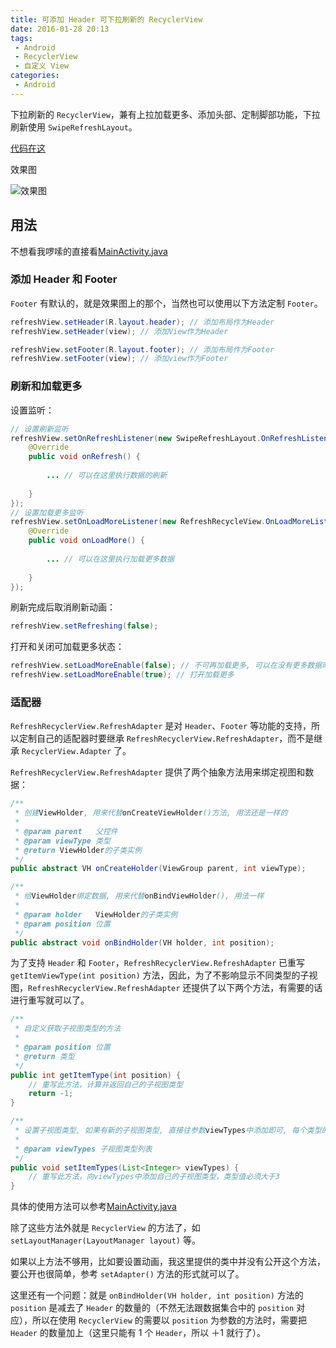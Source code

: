 ```yaml
---
title: 可添加 Header 可下拉刷新的 RecyclerView
date: 2016-01-28 20:13
tags:
 - Android
 - RecyclerView
 - 自定义 View
categories:
 - Android
---
```


下拉刷新的 `RecyclerView`，兼有上拉加载更多、添加头部、定制脚部功能，下拉刷新使用 `SwipeRefreshLayout`。

[代码在这](https://github.com/shichaohui/RefreshRecyclerView)

效果图

![效果图](https://img-blog.csdnimg.cn/img_convert/b6f1298fe11bf4c7f53bb573b4d094a9.gif)

## 用法

不想看我啰嗦的直接看[MainActivity.java](https://github.com/shichaohui/RefreshRecyclerView/blob/master/MainActivity.java)

### 添加 Header 和 Footer

`Footer` 有默认的，就是效果图上的那个，当然也可以使用以下方法定制 `Footer`。

```java
refreshView.setHeader(R.layout.header); // 添加布局作为Header
refreshView.setHeader(view); // 添加View作为Header

refreshView.setFooter(R.layout.footer); // 添加布局作为Footer
refreshView.setFooter(view); // 添加view作为Footer
```

### 刷新和加载更多

设置监听：

```java
// 设置刷新监听
refreshView.setOnRefreshListener(new SwipeRefreshLayout.OnRefreshListener() {
    @Override
    public void onRefresh() {
          
        ... // 可以在这里执行数据的刷新
          
    }
});
// 设置加载更多监听
refreshView.setOnLoadMoreListener(new RefreshRecycleView.OnLoadMoreListener() {
    @Override
    public void onLoadMore() {
         
        ... // 可以在这里执行加载更多数据
         
    }
});
```

刷新完成后取消刷新动画：

```java
refreshView.setRefreshing(false);
```

打开和关闭可加载更多状态：

```java
refreshView.setLoadMoreEnable(false); // 不可再加载更多, 可以在没有更多数据时使用
refreshView.setLoadMoreEnable(true); // 打开加载更多
```

### 适配器

`RefreshRecyclerView.RefreshAdapter` 是对 `Header`、`Footer` 等功能的支持，所以定制自己的适配器时要继承 `RefreshRecyclerView.RefreshAdapter`，而不是继承 `RecyclerView.Adapter` 了。

`RefreshRecyclerView.RefreshAdapter` 提供了两个抽象方法用来绑定视图和数据：

```java
/**
 * 创建ViewHolder, 用来代替onCreateViewHolder()方法, 用法还是一样的
 *
 * @param parent   父控件
 * @param viewType 类型
 * @return ViewHolder的子类实例
 */
public abstract VH onCreateHolder(ViewGroup parent, int viewType);

/**
 * 给ViewHolder绑定数据, 用来代替onBindViewHolder(), 用法一样
 *
 * @param holder   ViewHolder的子类实例
 * @param position 位置
 */
public abstract void onBindHolder(VH holder, int position);
```

为了支持 `Header` 和 `Footer`，`RefreshRecyclerView.RefreshAdapter` 已重写 `getItemViewType(int position)` 方法，因此，为了不影响显示不同类型的子视图，`RefreshRecyclerView.RefreshAdapter` 还提供了以下两个方法，有需要的话进行重写就可以了。

```java
/**
 * 自定义获取子视图类型的方法
 *
 * @param position 位置
 * @return 类型
 */
public int getItemType(int position) {
    // 重写此方法，计算并返回自己的子视图类型
    return -1;
}

/**
 * 设置子视图类型, 如果有新的子视图类型, 直接往参数viewTypes中添加即可, 每个类型的值都要>3, 且不能重复
 *
 * @param viewTypes 子视图类型列表
 */
public void setItemTypes(List<Integer> viewTypes) {
    // 重写此方法，向viewTypes中添加自己的子视图类型，类型值必须大于3
}
```

具体的使用方法可以参考[MainActivity.java](https://github.com/shichaohui/RefreshRecyclerView/blob/master/MainActivity.java)

除了这些方法外就是 `RecyclerView` 的方法了，如 `setLayoutManager(LayoutManager layout)` 等。

如果以上方法不够用，比如要设置动画，我这里提供的类中并没有公开这个方法，要公开也很简单，参考 `setAdapter()` 方法的形式就可以了。

这里还有一个问题：就是 `onBindHolder(VH holder, int position)` 方法的 `position` 是减去了 `Header` 的数量的（不然无法跟数据集合中的 `position` 对应），所以在使用 `RecyclerView` 的需要以 `position` 为参数的方法时，需要把 `Header` 的数量加上（这里只能有 1 个 `Header`，所以 ＋1 就行了）。